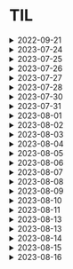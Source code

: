 # TIL 

<details>
<summary>2022-09-21</summary>


### 1. 리눅스 커맨드라인 기초
```
# print working directory
pwd
```
- ~ : 사용자의 root directory에 있음을 의미

```
# change directory
cd
```
- cd만 입력하면 root directory로 이동
- cd .. 을 입력하면, 이전 디렉토리로 이동
- / 는 절대경로를 의미


```
ls // list
```
- ls 뒤에는 -a, -l 옵션을 붙일 수 있음
> - a : 숨긴 파일/폴더까지 보여줌
> - l : 자세한 내용 (권한, 수정 날짜 등) 출력
> - 합쳐서 -al 옵션 사용 가능


### vim 사용법
> window에서 git bash를 사용할 때, default editor로 vim을 세팅했기 때문에, git을 사용하려면 반드시 vim을 사용할 줄 알아야 한다
(최소 파일 수정하는 것까지는 알아야 git을 다룰 수 있음)
```
vim // 문자 편집기
```
- vim test.txt 등으로 없는 파일 즉시 생성 가능
- vim 에디터 처음 켰을 때에는 명령 모드로 진입 (입력 불가능)
- 입력모드 전환 ->  `i`
- 입력모드 빠져나오기 -> `esc`
- 단순 저장 -> `:w` + `enter`(단순 저장, write)
- vim 빠져나오기 -> `:q` (빠져나오기, quit)
- 저장하고 빠져나오기 -> `:wq!` (write and quit)

```
vim 에서 문서 비정상적 종료 되었을 경우
```
- 리커버리 모드가 켜짐
- 대문자 R로 들어가서 저장하고, :wq로 나옴
- 다시 들어가도 attention 명령 출력됨
> - 이 경우, 메세지에 출력되는 .파일명.txt.swp 파일 삭제
> - rm.파일명.txt.swp로 지우거나, 디렉토리에서 바로 삭제


### commit

#### 정의
- The "commit" commend is used to save your changes to the local repository.
- 커밋 하나는 독립적인 버전을 나타냄
- The git commit command captures a snapshot of the project's currently staged changes.
- 스냅샷(사진)과 유사

#### 언제 커밋을 만드는가?
- logical한 변경이 있을 때 만듦
- 가능하다면 커밋 단위는 작을 수록 좋음 (rollback을 위함)


### Git ignore
`.gitignore`이란?
> - Project에 원하지 않는 Backup File이나 Log File , 혹은 컴파일 된 파일들을 Git에서 제외시킬수 있는 설정 File이다.
> - 운영 체계, 사용 툴, 언어 선택
> - https://www.toptal.com/developers/gitignore

</details>




<details>
<summary>2023-07-24</summary>
  
- Atomic Habits 1챕터 -> Good Habits, Bad Habits  <br>
- html 문법 -> 토글 만들기 (details)  <br>
- 시간 관리 타임 트래커

</details>


<details>
<summary>2023-07-25</summary>
  
- vscode 에 git bash 기본 터미널 설정 변경
    - git bash 터미널 vscode 바깥에 뜨는 문제 해결
- git clone & commit & push 구조 떠올리기
- 신체 교정 운동
  
</details>


<details>
<summary>2023-07-26</summary>
  
- 개인 과제 -> 인게임 보상이 결제에 미치는 영향 파악
    - 가설 기각, 후속 분석 위한 새로운 가설 제안 필요
- 타임 트래커 -> 시간 계획 지키기 성공
    - 기상 시간, 출근 전 독서, To Do 해결 
  
</details>


<details>
<summary>2023-07-27</summary>
  
- 주니어 데이터 분석가 모임 참석
    - 데잇걸즈, 지난 6개월 회고, 앞으로의 6개월 계획
  
</details>




<details>
<summary>2023-07-28</summary>
  
- 개인 과제 발전안
- 타임 트래커
- 삶 돌보기 
  
</details>


<details>
<summary>2023-07-30</summary>
  
- 타임 트래커
- 가족과 시간 보내기
- 내 삶 돌봄, 감사일기
  
</details>



<details>
<summary>2023-07-31</summary>
  
- 타임 트래커
- 운동, 신체 교정
- 내 삶 돌봄, 감사일기
  
</details>


<details>
<summary>2023-08-01</summary>
  
- 타임 트래커
- 시뮬레이터 > 깃 브랜치, 머지, 풀 리퀘스트 (for 협업)
  
</details>




<details>
<summary>2023-08-02</summary>
  
- 타임 트래커
- python 프로그래밍, 깃으로 협업 익숙해지기
- 삶 돌보기 (to do)
  
</details>


<details>
<summary>2023-08-03</summary>
  
- 타임 트래커
- python 프로그래밍 (딕셔너리), 깃 명령어
- 삶 돌보기 (to do)
  
</details>


<details>
<summary>2023-08-04</summary>
  
- 타임 트래커
- 삶 돌보기 (to do)
  
</details>


<details>
<summary>2023-08-05</summary>
  
- 타임 트래커
- 업무 develop
    - 타임트래커 주니어 플래너 챌린지 참여
  
</details>

<details>
<summary>2023-08-06</summary>
  
- 타임 트래커
- 업무 develop
    - 타임트래커 주니어 플래너 챌린지 참여
    - excel 데이터 도구 사용
  
</details>

<details>
<summary>2023-08-07</summary>
  
- 주니어 플래너 (타임트래커 체험단)
- 업무 develop
    - python class 이해
        - https://rebro.kr/133
        - 내 언어로 정리하고, 시뮬 코드에 적용 필요
- 운동 (pt)        
  
</details>


<details>
<summary>2023-08-08</summary>
  
- 주니어 플래너 (타임트래커 체험단)
- 삶 챙기기
    - 휴가 전 집 정리
</details>

<details>
<summary>2023-08-09</summary>
  
> - 8/9 ~ 8/13 여름 휴가
- 주니어 플래너 (타임트래커 체험단) 
</details>



<details>
<summary>2023-08-10</summary>
  
> - 8/9 ~ 8/13 여름 휴가
- 주니어 플래너 (타임트래커 체험단) 
</details>

<details>
<summary>2023-08-11</summary>
  
> - 8/9 ~ 8/13 여름 휴가
- 주니어 플래너 (타임트래커 체험단) 
</details>





<details>
<summary>2023-08-13</summary>
  
- 여름 휴가 끝! 월요일 업무 준비
    - 놓친 슬랙 메세지 리딩, 업무 따라가기
    - 타임 트래커 작성
- 삶 챙기기
    - 짐 정리, 몸 건강 챙기기
  
</details>



<details>
<summary>2023-08-13</summary>
  
- 주니어 트래커
- python develop
    - 함수 안에서 함수 호출하기
    - 기능 class로 묶기
  
</details>

<details>
<summary>2023-08-14</summary>
  
- 삶 돌보기 : 필라테스
- 주니어 트래커
- 업무 발전
    - 업무 회고 : 업무 발전을 위한 공부는 업무 외 시간에
    - 업무 발전을 위해 필요한 공부
        - SQL (튜닝이 가능한 수준)
        - Python (원하는 기능 구현할 수 있는 수준)
  
</details>


<details>
<summary>2023-08-15</summary>
  
- 주니어 트래커
- 업무 발전 python develop
    - 함수 안에서 함수 호출
    - py 파일끼리 서로 호출하기
  
</details>



<details>
<summary>2023-08-16</summary>
  
- 삶 돌보기 : pt
- 주니어 트래커
- 업무 발전
    - 업무 회고 : 업무사항 전달 전 셀프 체크
        - 놓친 건 없는가? 제대로 된 정보를 전달하고 있는가?
    - Python 시뮬레이터 완성 (내가 해냄!)
        - 헤메던 부분 해결 : 누적 점수화 / 라운드 변경 시 새 변수에 누적합으로 넣어줌
  
</details>